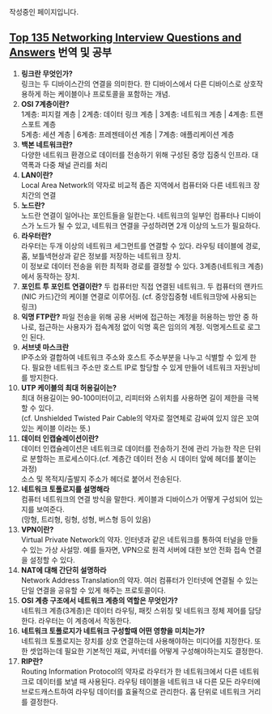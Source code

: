 작성중인 페이지입니다.  
## [Top 135 Networking Interview Questions and Answers](https://www.guru99.com/networking-interview-questions.html) 번역 및 공부

1. **링크란 무엇인가?**  
  링크는 두 디바이스간의 연결을 의미한다. 한 디바이스에서 다른 디바이스로 상호작용하게 하는 케이블이나 프로토콜을 포함하는 개념.  
2. **OSI 7계층이란?**  
  1계층: 피지컬 계층 | 2계층: 데이터 링크 계층 | 3계층: 네트워크 계층 | 4계층: 트랜스포트 계층  
  5계층: 세션 계층 | 6계층: 프레젠테이션 계층 | 7계층: 애플리케이션 계층  
3. **백본 네트워크란?**  
  다양한 네트워크 환경으로 데이터를 전송하기 위해 구성된 중앙 집중식 인프라. 대역폭과 다중 채널 관리를 처리  
4. **LAN이란?**  
  Local Area Network의 약자로 비교적 좁은 지역에서 컴퓨터와 다른 네트워크 장치간의 연결  
5. **노드란?**  
  노드란 연결이 일어나는 포인트들을 일컫는다. 네트워크의 일부인 컴퓨터나 디바이스가 노드가 될 수 있고, 네트워크 연결을 구성하려면 2개 이상의 노드가 필요하다.  
6. **라우터란?**  
  라우터는 두개 이상의 네트워크 세그먼트를 연결할 수 있다. 라우팅 테이블에 경로, 홉, 보틀넥현상과 같은 정보를 저장하는 네트워크 장치.  
  이 정보로 데이터 전송을 위한 최적화 경로를 결정할 수 있다. 3계층(네트워크 계층)에서 동작하는 장치.
7. **포인트 투 포인트 연결이란?**
  두 컴퓨터만 직접 연결된 네트워크. 두 컴퓨터의 랜카드(NIC 카드)간의 케이블 연결로 이루어짐. (cf. 중앙집중형 네트워크망에 사용되는 링크)
8. **익명 FTP란?**
  파일 전송을 위해 공용 서버에 접근하는 계정을 허용하는 방안 중 하나로, 접근하는 사용자가 접속계정 없이 익명 혹은 임의의 계정. 익명게스트로 로그인 된다.  
9. **서브넷 마스크란**  
  IP주소와 결합하여 네트워크 주소와 호스트 주소부분을 나누고 식별할 수 있게 한다. 필요한 네트워크 주소만 호스트 IP로 할당할 수 있게 만들어 네트워크 자원낭비를 방지한다.  
10. **UTP 케이블의 최대 허용길이는?**  
  최대 허용길이는 90-100미터이고, 리피터와 스위치를 사용하면 길이 제한을 극복할 수 있다.  
  (cf. Unshielded Twisted Pair Cable의 약자로 절연체로 감싸여 있지 않은 꼬여 있는 케이블 이라는 뜻.)  
11. **데이터 인캡슐레이션이란?**  
  데이터 인캡슐레이션은 네트워크로 데이터를 전송하기 전에 관리 가능한 작은 단위로 분할하는 프로세스이다.(cf. 계층간 데이터 전송 시 데이터 앞에 헤더를 붙이는 과정)  
  소스 및 목적지/출발지 주소가 헤더로 붙어서 전송된다.  
12. **네트워크 토폴로지를 설명해라**  
  컴퓨터 네트워크의 연결 방식을 말한다.  케이블과 디바이스가 어떻게 구성되어 있는지를 보여준다.  
  (망형, 트리형, 링형, 성형, 버스형 등이 있음)  
13. **VPN이란?**  
  Virtual Private Network의 약자. 인터넷과 같은 네트워크를 통하여 터널을 만들 수 있는 가상 사설망. 예를 들자면, VPN으로 원격 서버에 대한 보안 전화 접속 연결을 설정할 수 있다.  
14. **NAT에 대해 간단히 설명하라**  
  Network Address Translation의 약자. 여러 컴퓨터가 인터넷에 연결될 수 있는 단일 연결을 공유할 수 있게 해주는 프로토콜이다.  
15. **OSI 계층 구조에서 네트워크 계층의 역할은 무엇인가?**  
  네트워크 계층(3계층)은 데이터 라우팅, 패킷 스위칭 및 네트워크 정체 제어를 담당한다. 라우터는 이 계층에서 작동한다.  
16. **네트워크 토폴로지가 네트워크 구성할때 어떤 영향을 미치는가?**  
  네트워크 토폴로지는 장치를 상호 연결하는데 사용해야하는 미디어를 지정한다. 또한 셋업하는데 필요한 기본적인 재료, 커넥터를 어떻게 구성해야하는지도 결정한다.  
17. **RIP란?**  
  Routing Information Protocol의 약자로 라우터가 한 네트워크에서 다른 네트워크로 데이터를 보낼 때 사용된다. 라우팅 테이블을 네트워크 내 다른 모든 라우터에 브로드캐스트하여 라우팅 데이터를 효율적으로 관리한다. 홉 단위로 네트워크 거리를 결정한다.  
